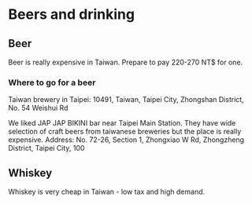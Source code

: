 # Beers and drinking

## Beer

Beer is really expensive in Taiwan. Prepare to pay 220-270 NT$ for one.

### Where to go for a beer

Taiwan brewery in Taipei:  10491, Taiwan, Taipei City, Zhongshan District, No. 54 Weishui Rd

We liked JAP JAP BIKINI bar near Taipei Main Station. They have wide selection of craft beers from taiwanese breweries but the place is really expensive. Address: No. 72-26, Section 1, Zhongxiao W Rd, Zhongzheng District, Taipei City, 100

## Whiskey

Whiskey is very cheap in Taiwan - low tax and high demand.


